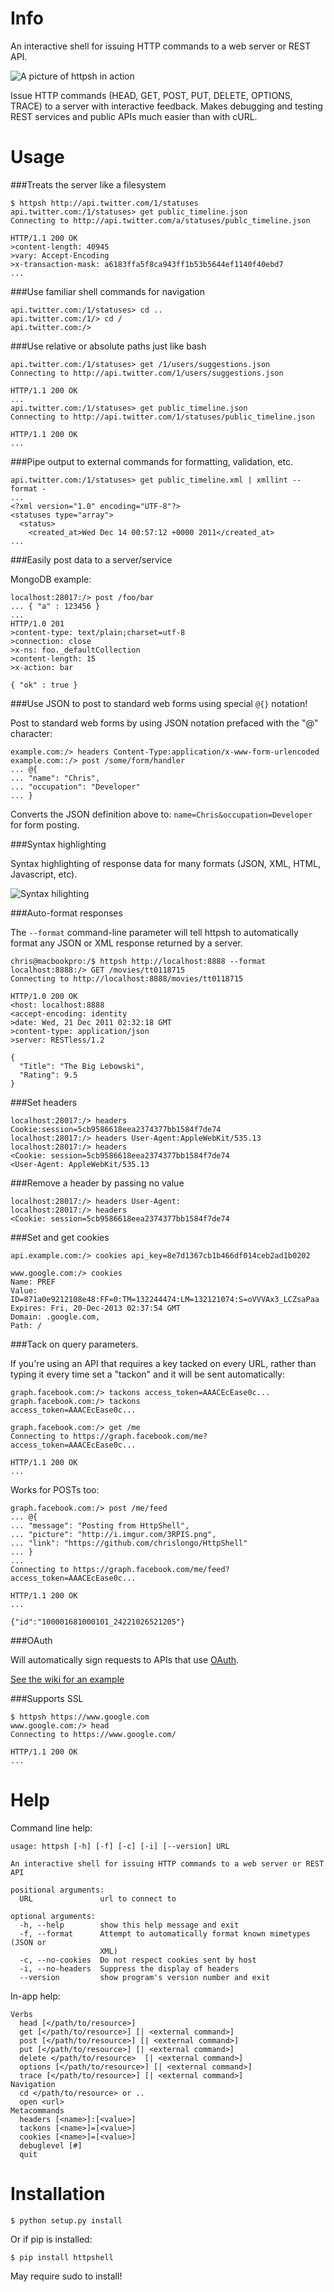 # Info

An interactive shell for issuing HTTP commands to a web server or REST API.

![A picture of httpsh in action](http://i.imgur.com/XyKQ3.png)

Issue HTTP commands (HEAD, GET, POST, PUT, DELETE, OPTIONS, TRACE) to a server 
with interactive feedback.  Makes debugging and testing REST services and 
public APIs much easier than with cURL.

# Usage

###Treats the server like a filesystem

```
$ httpsh http://api.twitter.com/1/statuses
api.twitter.com:/1/statuses> get public_timeline.json
Connecting to http://api.twitter.com/a/statuses/publc_timeline.json

HTTP/1.1 200 OK
>content-length: 40945
>vary: Accept-Encoding
>x-transaction-mask: a6183ffa5f8ca943ff1b53b5644ef1140f40ebd7
...
```

###Use familiar shell commands for navigation

```
api.twitter.com:/1/statuses> cd ..
api.twitter.com:/1/> cd /
api.twitter.com:/>
```

###Use relative or absolute paths just like bash 

```
api.twitter.com:/1/statuses> get /1/users/suggestions.json
Connecting to http://api.twitter.com/1/users/suggestions.json

HTTP/1.1 200 OK
...
api.twitter.com:/1/statuses> get public_timeline.json
Connecting to http://api.twitter.com/1/statuses/public_timeline.json

HTTP/1.1 200 OK
...
```

###Pipe output to external commands for formatting, validation, etc.

```
api.twitter.com:/1/statuses> get public_timeline.xml | xmllint --format -
...
<?xml version="1.0" encoding="UTF-8"?>
<statuses type="array">
  <status>
    <created_at>Wed Dec 14 00:57:12 +0000 2011</created_at>
...
```

###Easily post data to a server/service

MongoDB example:

```
localhost:28017:/> post /foo/bar
... { "a" : 123456 }
... 
HTTP/1.0 201 
>content-type: text/plain;charset=utf-8
>connection: close
>x-ns: foo._defaultCollection
>content-length: 15
>x-action: bar

{ "ok" : true }
```

###Use JSON to post to standard web forms using special ```@{}``` notation!

Post to standard web forms by using JSON notation prefaced with 
the "@" character:

```
example.com:/> headers Content-Type:application/x-www-form-urlencoded
example.com::/> post /some/form/handler
... @{
... "name": "Chris",
... "occupation": "Developer"  
... }
```

Converts the JSON definition above to: `name=Chris&occupation=Developer` for
form posting.

###Syntax highlighting

Syntax highlighting of response data for many formats (JSON, XML, HTML, 
Javascript, etc).

![Syntax hilighting](http://i.imgur.com/DxB9P.jpg) 

###Auto-format responses

The ```--format``` command-line parameter will tell httpsh to automatically 
format any JSON or XML response returned by a server.

```
chris@macbookpro:/$ httpsh http://localhost:8888 --format
localhost:8888:/> GET /movies/tt0118715
Connecting to http://localhost:8888/movies/tt0118715

HTTP/1.0 200 OK
<host: localhost:8888
<accept-encoding: identity
>date: Wed, 21 Dec 2011 02:32:18 GMT
>content-type: application/json
>server: RESTless/1.2

{
  "Title": "The Big Lebowski",
  "Rating": 9.5
}
```

###Set headers

```
localhost:28017:/> headers Cookie:session=5cb9586618eea2374377bb1584f7de74
localhost:28017:/> headers User-Agent:AppleWebKit/535.13
localhost:28017:/> headers
<Cookie: session=5cb9586618eea2374377bb1584f7de74
<User-Agent: AppleWebKit/535.13
```

###Remove a header by passing no value

```
localhost:28017:/> headers User-Agent:
localhost:28017:/> headers
<Cookie: session=5cb9586618eea2374377bb1584f7de74
```

###Set and get cookies
```
api.example.com:/> cookies api_key=8e7d1367cb1b466df014ceb2ad1b0202
```

```
www.google.com:/> cookies
Name: PREF
Value: ID=871a0e9212108e48:FF=0:TM=132244474:LM=132121074:S=oVVVAx3_LCZsaPaa
Expires: Fri, 20-Dec-2013 02:37:54 GMT
Domain: .google.com,
Path: /
```

###Tack on query parameters.  

If you're using an API that requires a key tacked on every URL, rather than 
typing it every time set a "tackon" and it will be sent automatically:

```
graph.facebook.com:/> tackons access_token=AAACEcEase0c...
graph.facebook.com:/> tackons
access_token=AAACEcEase0c...

graph.facebook.com:/> get /me
Connecting to https://graph.facebook.com/me?access_token=AAACEcEase0c...

HTTP/1.1 200 OK
...
```

Works for POSTs too:

```
graph.facebook.com:/> post /me/feed
... @{
... "message": "Posting from HttpShell",
... "picture": "http://i.imgur.com/3RPIS.png",
... "link": "https://github.com/chrislongo/HttpShell"
... }
... 
Connecting to https://graph.facebook.com/me/feed?access_token=AAACEcEase0c...

HTTP/1.1 200 OK
...

{"id":"100001681000101_24221026521205"}
```

###OAuth

Will automatically sign requests to APIs that use [OAuth](http://oauth.net/).

[See the wiki for an example](https://github.com/chrislongo/HttpShell/wiki/OAuth-How-To)


###Supports SSL

```
$ httpsh https://www.google.com
www.google.com:/> head
Connecting to https://www.google.com/

HTTP/1.1 200 OK
...
```

# Help
Command line help:

```
usage: httpsh [-h] [-f] [-c] [-i] [--version] URL

An interactive shell for issuing HTTP commands to a web server or REST API

positional arguments:
  URL               url to connect to

optional arguments:
  -h, --help        show this help message and exit
  -f, --format      Attempt to automatically format known mimetypes (JSON or
                    XML)
  -c, --no-cookies  Do not respect cookies sent by host
  -i, --no-headers  Suppress the display of headers
  --version         show program's version number and exit
```

In-app help:

```
Verbs
  head [</path/to/resource>]
  get [</path/to/resource>] [| <external command>]
  post [</path/to/resource>] [| <external command>]
  put [</path/to/resource>] [| <external command>]
  delete </path/to/resource>  [| <external command>]
  options [</path/to/resource>] [| <external command>]
  trace [</path/to/resource>] [| <external command>]
Navigation
  cd </path/to/resource> or ..
  open <url>
Metacommands
  headers [<name>]:[<value>]
  tackons [<name>]=[<value>]
  cookies [<name>]=[<value>]
  debuglevel [#]
  quit
```

# Installation

    $ python setup.py install

Or if pip is installed:

    $ pip install httpshell

May require sudo to install!
